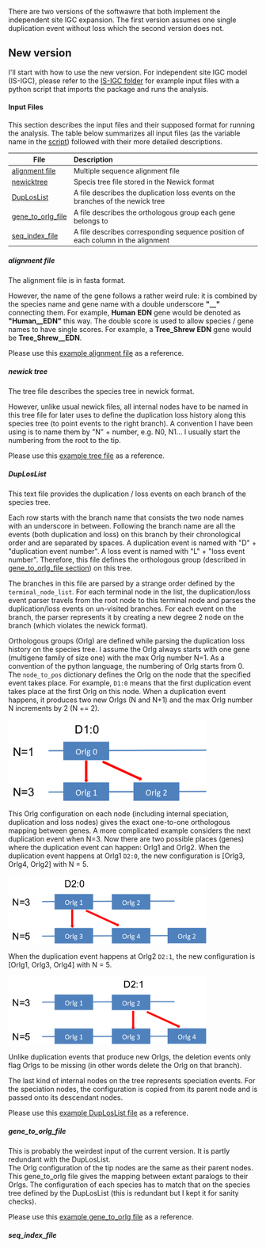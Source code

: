 There are two versions of the softwawre that both implement the independent site IGC expansion.
The first version assumes one single duplication event without loss which the second version does not.

## New version

I'll start with how to use the new version.  For independent site IGC model (IS-IGC), please refer to the [IS-IGC folder](https://github.com/xji3/IGCexpansion/tree/master/tutorials/IS_IGC) for example input files with a python script that imports the package and runs the analysis.

#### Input Files
This section describes the input files and their supposed format for running the analysis.
The table below summarizes all input files (as the variable name in the [script](https://github.com/xji3/IGCexpansion/tree/master/tutorials/IS_IGC/Run_IS_IGC.py)) followed with their more detailed descriptions.

| File | Description |
|-------------|:-------|
| [alignment file](#alignment) | Multiple sequence alignment file |
| [newicktree](#newick) | Specis tree file stored in the Newick format |
| [DupLosList](#DupLosList)| A file describes the duplication loss events on the branches of the newick tree |
| [gene\_to\_orlg_file](#gene_to_orlg) | A file describes the orthologous group each gene belongs to |
| [seq\_index\_file](#seq_index) | A file describes corresponding sequence position of each column in the alignment |

##### <a name='alignment'>alignment file</a>
The alignment file is in fasta format.

However, the name of the gene follows a rather weird rule:
it is combined by the species name and gene name with a double underscore **"\__"** connecting them. For example, **Human** **EDN** gene would be denoted as **"Human\__EDN"** this way.  The double score is used to allow species / gene names to have single scores. For example, a **Tree\_Shrew** **EDN** gene would be **Tree\_Shrew__EDN**.  

Please use this [example alignment file](https://github.com/xji3/IGCexpansion/tree/master/tutorials/IS_IGC/EDN_ECP_Cleaned_NewFormat.fasta) as a reference.


##### <a name='newick'>newick tree</a>

The tree file describes the species tree in newick format.

However, unlike usual newick files, all internal nodes have to be named in this tree file for later uses to define the duplication loss history along this species tree (to point events to the right branch). A convention I have been using is to name them by "N" + number, e.g. N0, N1... I usually start the numbering from the root to the tip.

Please use this [example tree file](https://github.com/xji3/IGCexpansion/tree/master/tutorials/IS_IGC/EDN_ECP_tree.newick) as a reference.

##### <a name='DupLosList'>DupLosList</a>

This text file provides the duplication / loss events on each branch of the species tree.  

Each row starts with the branch name that consists the two node names with an underscore in between. 
Following the branch name are all the events (both duplication and loss) on this branch by their chronological order and are separated by spaces.
A duplication event is named with "D" + "duplication event number".
A loss event is named with "L" + "loss event number". Therefore, this file defines the orthologous group (described in [gene\_to\_orlg\_file section](#gene_to_orlg)) on this tree.  

The branches in this file are parsed by a strange order defined by the `terminal_node_list`.  For each terminal node in the list, the duplication/loss event parser travels from the root node to this terminal node and parses the duplication/loss events on un-visited branches.  For each event on the branch, the parser represents it by creating a new degree 2 node on the branch (which violates the newick format).

Orthologous groups (Orlg) are defined while parsing the duplication loss history on the species tree. I assume the Orlg always starts with one gene (multigene family of size one) with the max Orlg number N=1. As a convention of the python language, the numbering of Orlg starts from 0.  The `node_to_pos` dictionary defines the Orlg on the node that the specified event takes place.  For example, `D1:0` means that the first duplication event takes place at the first Orlg on this node.  When a duplication event happens, it produces two new Orlgs (N and N+1) and the max Orlg number N increments by 2 (N += 2).  

<img src="Orlg_D1.png" alt="Orlg_D1" width="400"/>

This Orlg configuration on each node (including internal speciation, duplication and loss nodes) gives the exact one-to-one orthologous mapping between genes.  A more complicated example considers the next duplication event when N=3.  Now there are two possible places (genes) where the duplication event can happen: Orlg1 and Orlg2.  When the duplication event happens at Orlg1 `D2:0`, the new configuration is [Orlg3, Orlg4, Orlg2] with N = 5.

<img src="Orlg_D2_0.png" alt="Orlg_D2_0" width="400"/>

When the duplication event happens at Orlg2 `D2:1`, the new configuration is [Orlg1, Orlg3, Orlg4] with N = 5.

<img src="Orlg_D2_1.png" alt="Orlg_D2_0" width="400"/>

Unlike duplication events that produce new Orlgs, the deletion events only flag Orlgs to be missing (in other words delete the Orlg on that branch).

The last kind of internal nodes on the tree represents speciation events.  For the speciation nodes, the configuration is copied from its parent node and is passed onto its descendant nodes.


Please use this [example DupLosList file](https://github.com/xji3/IGCexpansion/tree/master/tutorials/IS_IGC/EDN_ECP_DupLost.txt) as a reference.

##### <a name='gene_to_orlg'>gene\_to\_orlg\_file</a>

This is probably the weirdest input of the current version.
It is partly redundant with the DupLosList.  
The Orlg configuration of the tip nodes are the same as their parent nodes.  This gene\_to\_orlg file gives the mapping between extant paralogs to their Orlgs.  The configuration of each species has to match that on the species tree defined by the DupLosList (this is redundant but I kept it for sanity checks).

Please use this [example gene\_to\_orlg file](https://github.com/xji3/IGCexpansion/tree/master/tutorials/IS_IGC/EDN_ECP_GeneToOrlg.txt) as a reference.

##### <a name='seq_index'>seq\_index\_file</a>




